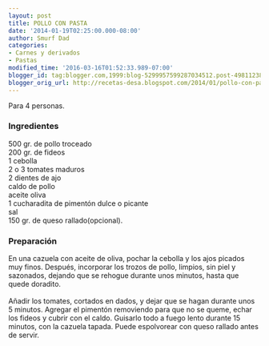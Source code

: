 ```yaml
---
layout: post
title: POLLO CON PASTA
date: '2014-01-19T02:25:00.000-08:00'
author: Smurf Dad
categories:
- Carnes y derivados
- Pastas
modified_time: '2016-03-16T01:52:33.989-07:00'
blogger_id: tag:blogger.com,1999:blog-5299957599287034512.post-4981123845369703536
blogger_orig_url: http://recetas-desa.blogspot.com/2014/01/pollo-con-pasta.html
---
```


Para 4 personas.<br><h3>Ingredientes</h3><p>500 gr. de pollo troceado<br/>200 gr. de fideos<br/>1 cebolla<br/>2 o 3 tomates maduros<br/>2 dientes de ajo<br/>caldo de pollo<br/>aceite oliva<br/>1 cucharadita de piment&oacute;n dulce o picante<br/>sal<br/>150 gr. de queso rallado(opcional).</p><h3>Preparaci&oacute;n</h3><p>En una cazuela con aceite de oliva, pochar la cebolla y los ajos picados muy finos. Despu&eacute;s, incorporar los trozos de pollo, limpios, sin piel y sazonados, dejando que se rehogue durante unos minutos, hasta que quede doradito.<br/><br/>A&ntilde;adir los tomates, cortados en dados, y dejar que se hagan durante unos 5 minutos. Agregar el piment&oacute;n removiendo para que no se queme, echar los fideos y cubrir con el caldo. Guisarlo todo a fuego lento durante 15 minutos, con la cazuela tapada. Puede espolvorear con queso rallado antes de servir.</p>